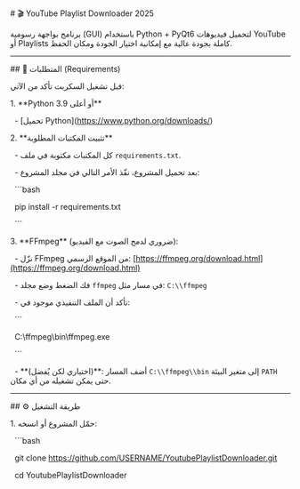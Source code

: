 \# 🎬 YouTube Playlist Downloader 2025  



برنامج بواجهة رسومية (GUI) باستخدام Python + PyQt6 لتحميل فيديوهات YouTube أو Playlists كاملة بجودة عالية مع إمكانية اختيار الجودة ومكان الحفظ.  



---



\## 📝 المتطلبات (Requirements)



قبل تشغيل السكربت تأكد من الآتي:



1\. \*\*Python 3.9 أو أعلى\*\*  

&nbsp;  - \[تحميل Python](https://www.python.org/downloads/)



2\. \*\*تثبيت المكتبات المطلوبة\*\*  

&nbsp;  - كل المكتبات مكتوبة في ملف `requirements.txt`.  

&nbsp;  - بعد تحميل المشروع، نفّذ الأمر التالي في مجلد المشروع:

&nbsp;    ```bash

&nbsp;    pip install -r requirements.txt

&nbsp;    ```



3\. \*\*FFmpeg\*\* (ضروري لدمج الصوت مع الفيديو):

&nbsp;  - نزّل FFmpeg من الموقع الرسمي: \[https://ffmpeg.org/download.html](https://ffmpeg.org/download.html)  

&nbsp;  - فك الضغط وضع مجلد `ffmpeg` في مسار مثل: `C:\\ffmpeg`  

&nbsp;  - تأكد أن الملف التنفيذي موجود في:

&nbsp;    ```

&nbsp;    C:\\ffmpeg\\bin\\ffmpeg.exe

&nbsp;    ```

&nbsp;  - \*\*(اختياري لكن يُفضل)\*\*: أضف المسار `C:\\ffmpeg\\bin` إلى متغير البيئة `PATH` حتى يمكن تشغيله من أي مكان.



---



\## ⚙️ طريقة التشغيل



1\. حمّل المشروع أو انسخه:

&nbsp;  ```bash

&nbsp;  git clone https://github.com/USERNAME/YoutubePlaylistDownloader.git

&nbsp;  cd YoutubePlaylistDownloader



